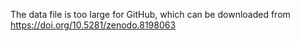 The data file is too large for GitHub, which can be downloaded from https://doi.org/10.5281/zenodo.8198063